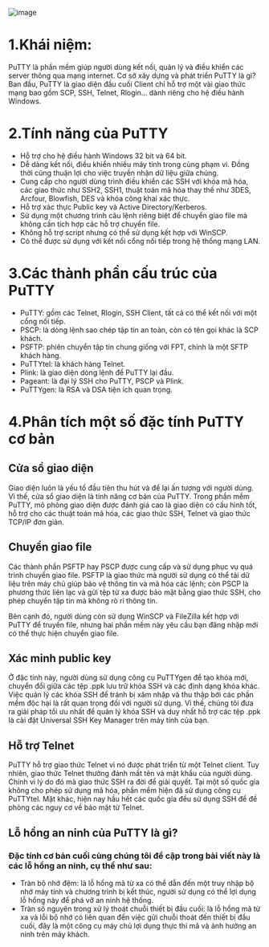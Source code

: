 ![image](https://user-images.githubusercontent.com/111720261/189067863-b4755fbf-3e26-42f8-91ad-98cf59efb862.png)

# 1.Khái niệm:
PuTTY là phần mềm giúp người dùng kết nối, quản lý và điều khiển các server thông qua mạng internet. Cơ sở xây dựng và phát triển PuTTY là gì? Ban đầu, PuTTY là giao diện đầu cuối Client chỉ hỗ trợ một vài giao thức mạng bao gồm SCP, SSH, Telnet, Rlogin… dành riêng cho hệ điều hành Windows.
# 2.Tính năng của PuTTY
- Hỗ trợ cho hệ điều hành Windows 32 bit và 64 bit.
- Dễ dàng kết nối, điều khiển nhiều máy tính trong cùng phạm vi. Đồng thời cũng thuận lợi cho việc truyền nhận dữ liệu giữa chúng.
- Cung cấp cho người dùng trình điều khiển các SSH với khóa mã hóa, các giao thức như SSH2, SSH1, thuật toán mã hóa thay thế như 3DES, Arcfour, Blowfish, DES và khóa công khai xác thực.
- Hỗ trợ xác thực Public key và Active Directory/Kerberos.
- Sử dụng một chương trình câu lệnh riêng biệt để chuyển giao file mà không cần tích hợp các hỗ trợ chuyển file.
- Không hỗ trợ script nhưng có thể sử dụng kết hợp với WinSCP.
- Có thể được sử dụng với kết nối cổng nối tiếp trong hệ thống mạng LAN.
# 3.Các thành phần cấu trúc của PuTTY
- PuTTY: gồm các Telnet, Rlogin, SSH Client, tất cả có thể kết nối với một cổng nối tiếp.
- PSCP: là dòng lệnh sao chép tập tin an toàn, còn có tên gọi khác là SCP khách.
- PSFTP: phiên chuyển tập tin chung giống với FPT, chính là một SFTP khách hàng.
- PuTTYtel: là khách hàng Telnet.
- Plink: là giao diện dòng lệnh để PuTTY lại đầu.
- Pageant: là đại lý SSH cho PuTTY, PSCP và Plink.
- PuTTYgen: là RSA và DSA tiện ích quan trọng.
# 4.Phân tích một số đặc tính PuTTY cơ bản
## Cửa sổ giao diện
Giao diện luôn là yếu tố đầu tiên thu hút và để lại ấn tượng với người dùng. Vì thế, cửa sổ giao diện là tính năng cơ bản của PuTTY. Trong phần mềm PuTTY, mô phỏng giao diện được đánh giá cao là giao diện có cấu hình tốt, hỗ trợ cho các thuật toán mã hóa, các giao thức SSH, Telnet và giao thức TCP/IP đơn giản.

## Chuyển giao file
Các thành phần PSFTP hay PSCP được cung cấp và sử dụng phục vụ quá trình chuyển giao file. PSFTP là giao thức mà người sử dụng có thể tải dữ liệu trên máy chủ giúp bảo vệ thông tin và mã hóa các lệnh; còn PSCP là phương thức liên lạc và gửi tệp từ xa được bảo mật bằng giao thức SSH, cho phép chuyển tập tin mà không rò rỉ thông tin.

Bên cạnh đó, người dùng còn sử dụng WinSCP và FileZilla kết hợp với PuTTY để truyền file, nhưng hai phần mềm này yêu cầu bạn đăng nhập mới có thể thực hiện chuyển giao file.

## Xác minh public key
Ở đặc tính này, người dùng sử dụng công cụ PuTTYgen để tạo khóa mới, chuyển đổi giữa các tệp .ppk lưu trữ khóa SSH và các định dạng khóa khác. Việc quản lý các khóa SSH để tránh bị xâm nhập và thu thập bởi các phần mềm độc hại là rất quan trọng đối với người sử dụng. Vì thế, chúng tôi đưa ra giải pháp tối ưu nhất để quản lý khóa SSH và duy nhất hỗ trợ các tệp .ppk là cài đặt Universal SSH Key Manager trên máy tính của bạn.

## Hỗ trợ Telnet
PuTTY hỗ trợ giao thức Telnet vì nó được phát triển từ một Telnet client. Tuy nhiên, giao thức Telnet thường đánh mất tên và mật khẩu của người dùng. Chính vì lý do đó mà giao thức SSH ra đời để giải quyết. Tại một số quốc gia không cho phép sử dụng mã hóa, phần mềm hiện đã sử dụng công cụ PuTTYtel. Mặt khác, hiện nay hầu hết các quốc gia đều sử dụng SSH để đề phòng các nguy cơ về bảo mật từ Telnet.

## Lỗ hổng an ninh của PuTTY là gì?
### Đặc tính cơ bản cuối cùng chúng tôi đề cập trong bài viết này là các lỗ hổng an ninh, cụ thể như sau:
   - Tràn bộ nhớ đệm: là lỗ hổng mã từ xa có thể dẫn đến một truy nhập bộ nhớ máy tính và chương trình bị kết thúc, người sử dụng có thể lợi dụng lỗ hổng này để phá vỡ an ninh hệ thống.
   - Tràn số nguyên trong xử lý thoát chuỗi thiết bị đầu cuối: là lỗ hổng mã từ xa và lỗi bộ nhớ có liên quan đến việc gửi chuỗi thoát đến thiết bị đầu cuối, đây là một công cụ máy chủ lợi dụng thực thi mã và ảnh hưởng an ninh trên máy khách.
